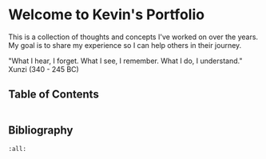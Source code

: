 # Welcome to Kevin's Portfolio

This is a collection of thoughts and concepts I've worked on over the years. My goal is to share my experience so I can help others in their journey.


"What I hear, I forget. What I see, I remember. What I do, I understand." Xunzi (340 - 245 BC) 


## Table of Contents
```{tableofcontents}
```
## Bibliography

```{bibliography}
:all:
```